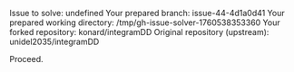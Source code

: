 Issue to solve: undefined
Your prepared branch: issue-44-4d1a0d41
Your prepared working directory: /tmp/gh-issue-solver-1760538353360
Your forked repository: konard/integramDD
Original repository (upstream): unidel2035/integramDD

Proceed.